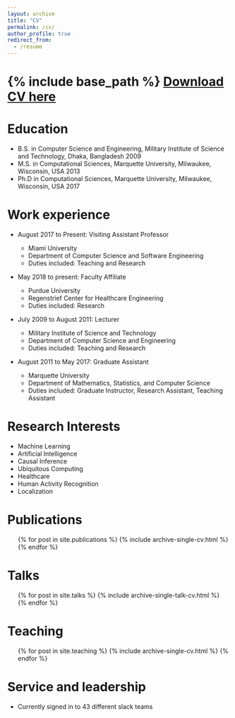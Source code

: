 ```yaml
---
layout: archive
title: "CV"
permalink: /cv/
author_profile: true
redirect_from:
  - /resume
---
```


{% include base_path %}
[Download CV here](http://osmanii.github.io/files/CV_Gani.pdf)
======
Education
======
* B.S. in Computer Science and Engineering, Military Institute of Science and Technology, Dhaka, Bangladesh 2009
* M.S. in Computational Sciences, Marquette University, Milwaukee, Wisconsin, USA 2013
* Ph.D in Computational Sciences, Marquette University, Milwaukee, Wisconsin, USA 2017

Work experience
======
* August 2017 to Present: Visiting Assistant Professor
  * Miami University
  * Department of Computer Science and Software Engineering
  * Duties included: Teaching and Research

* May 2018 to present: Faculty Affiliate
  * Purdue University
  * Regenstrief Center for Healthcare Engineering
  * Duties included: Research
  
* July 2009 to August 2011: Lecturer
  * Military Institute of Science and Technology
  * Department of Computer Science and Engineering
  * Duties included: Teaching and Research

* August 2011 to May 2017: Graduate Assistant
  * Marquette University
  * Department of Mathematics, Statistics, and Computer Science
  * Duties included: Graduate Instructor, Research Assistant, Teaching Assistant

  
Research Interests
======
* Machine Learning
* Artificial Intelligence
* Causal Inference
* Ubiquitous Computing
* Healthcare
* Human Activity Recognition
* Localization

Publications
======
  <ul>{% for post in site.publications %}
    {% include archive-single-cv.html %}
  {% endfor %}</ul>
  
Talks
======
  <ul>{% for post in site.talks %}
    {% include archive-single-talk-cv.html %}
  {% endfor %}</ul>
  
Teaching
======
  <ul>{% for post in site.teaching %}
    {% include archive-single-cv.html %}
  {% endfor %}</ul>
  
Service and leadership
======
* Currently signed in to 43 different slack teams
